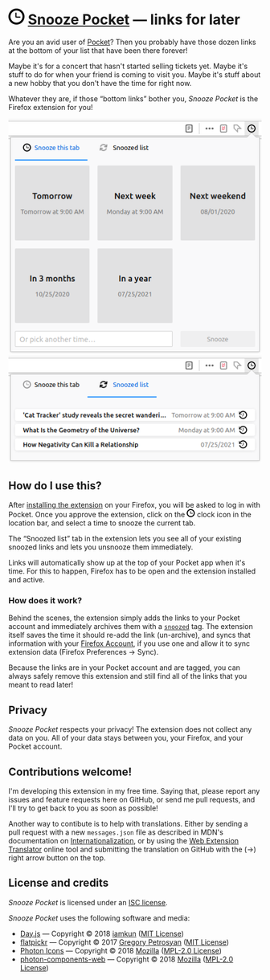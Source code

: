 # ![logo](assets/icon-32.png) [Snooze Pocket](https://addons.mozilla.org/en-US/firefox/addon/snooze-pocket/) — links for later

Are you an avid user of [Pocket](https://getpocket.com/)? Then you probably have
those dozen links at the bottom of your list that have been there forever!

Maybe it's for a concert that hasn't started selling tickets yet. Maybe it's
stuff to do for when your friend is coming to visit you. Maybe it's stuff about
a new hobby that you don't have the time for right now.

Whatever they are, if those “bottom links” bother you, _Snooze Pocket_ is the
Firefox extension for you!

![Image of actions tab](assets/actions-tab.png)
![Image of snoozed list tab](assets/snoozed-list-tab.png)

## How do I use this?

After
[installing the extension](https://addons.mozilla.org/en-US/firefox/addon/snooze-pocket/)
on your Firefox, you will be asked to log in with Pocket. Once you approve the
extension, click on the ![logo](assets/icon-16.png) clock icon in the location
bar, and select a time to snooze the current tab.

The “Snoozed list” tab in the extension lets you see all of your existing
snoozed links and lets you unsnooze them immediately.

Links will automatically show up at the top of your Pocket app when it's time.
For this to happen, Firefox has to be open and the extension installed and
active.

### How does it work?

Behind the scenes, the extension simply adds the links to your Pocket account
and immediately archives them with a
[`snoozed`](https://app.getpocket.com/tags/snoozed/all) tag. The extension
itself saves the time it should re-add the link (un-archive), and syncs that
information with your [Firefox Account](https://accounts.firefox.com/), if you
use one and allow it to sync extension data (Firefox Preferences → Sync).

Because the links are in your Pocket account and are tagged, you can always
safely remove this extension and still find all of the links that you meant to
read later!

## Privacy

_Snooze Pocket_ respects your privacy! The extension does not collect any data
on you. All of your data stays between you, your Firefox, and your Pocket
account.

## Contributions welcome!

I'm developing this extension in my free time. Saying that, please report any
issues and feature requests here on GitHub, or send me pull requests, and I'll
try to get back to you as soon as possible!

Another way to contibute is to help with translations. Either by sending a pull
request with a new `messages.json` file as described in MDN's documentation on
[Internationalization](https://developer.mozilla.org/en-US/docs/Mozilla/Add-ons/WebExtensions/Internationalization#Providing_localized_strings_in__locales),
or by using the
[Web Extension Translator](https://lusito.github.io/web-ext-translator?gh=https://github.com/danielrozenberg/snooze-pocket)
online tool and submitting the translation on GitHub with the (→) right arrow
button on the top.

## License and credits

_Snooze Pocket_ is licensed under an [ISC license](LICENSE).

_Snooze Pocket_ uses the following software and media:

- [Day.js](https://day.js.org/) — Copyright © 2018
  [iamkun](https://github.com/iamkun)
  ([MIT License](https://github.com/iamkun/dayjs/blob/dev/LICENSE))
- [flatpickr](https://flatpickr.js.org/) — Copyright © 2017
  [Gregory Petrosyan](https://github.com/chmln)
  ([MIT License](https://github.com/flatpickr/flatpickr/blob/master/LICENSE.md))
- [Photon Icons](https://github.com/FirefoxUX/photon-icons) — Copyright © 2018
  [Mozilla](https://www.mozilla.org/en-CA/)
  ([MPL-2.0 License](https://github.com/FirefoxUX/photon-icons/blob/master/LICENSE))
- [photon-components-web](https://github.com/FirefoxUX/photon-components-web) —
  Copyright © 2018 [Mozilla](https://www.mozilla.org/en-CA/)
  ([MPL-2.0 License](https://github.com/FirefoxUX/photon-icons/blob/master/LICENSE))
